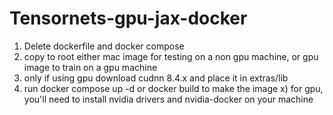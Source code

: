 # Tensornets-gpu-jax-docker
1) Delete dockerfile and docker compose
2) copy to root either mac image for testing on a non gpu machine, or gpu image to train on a gpu machine
3) only if using gpu download cudnn 8.4.x and place it in extras/lib 
4) run docker compose up -d or docker build to make the image
x) for gpu, you'll need to install nvidia drivers and nvidia-docker on your machine

